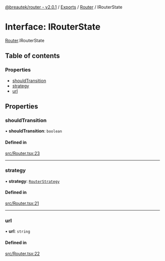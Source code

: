 [@breautek/router - v2.0.1](../README.md) / [Exports](../modules.md) / [Router](../modules/Router.md) / IRouterState

# Interface: IRouterState

[Router](../modules/Router.md).IRouterState

## Table of contents

### Properties

- [shouldTransition](Router.IRouterState.md#shouldtransition)
- [strategy](Router.IRouterState.md#strategy)
- [url](Router.IRouterState.md#url)

## Properties

### shouldTransition

• **shouldTransition**: `boolean`

#### Defined in

[src/Router.tsx:23](https://github.com/breautek/router/blob/f6dfe6e/src/Router.tsx#L23)

___

### strategy

• **strategy**: [`RouterStrategy`](../classes/RouterStrategy.RouterStrategy-1.md)

#### Defined in

[src/Router.tsx:21](https://github.com/breautek/router/blob/f6dfe6e/src/Router.tsx#L21)

___

### url

• **url**: `string`

#### Defined in

[src/Router.tsx:22](https://github.com/breautek/router/blob/f6dfe6e/src/Router.tsx#L22)
